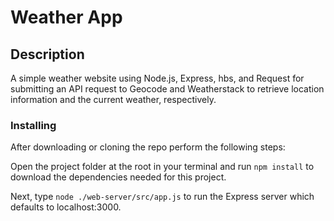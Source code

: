 # Weather App

## Description

A simple weather website using Node.js, Express, hbs, and Request for submitting an API request to Geocode and Weatherstack to retrieve location information and the current weather, respectively.

### Installing

After downloading or cloning the repo perform the following steps:

Open the project folder at the root in your terminal and run `npm install` to download the dependencies needed for this project.

Next, type `node ./web-server/src/app.js` to run the Express server which defaults to localhost:3000.


